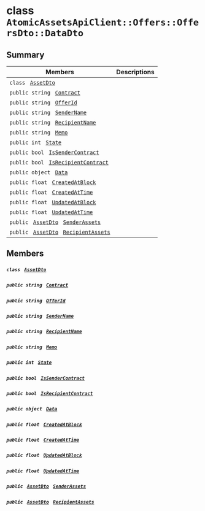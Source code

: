 # class `AtomicAssetsApiClient::Offers::OffersDto::DataDto` 

## Summary

 Members                                | Descriptions                                
----------------------------------------|---------------------------------------------
`class ` [`AssetDto`](.github/workflows/documentation/md/AtomicAssetsApiClient--Offers--OffersDto--DataDto--AssetDto.md#class_atomic_assets_api_client_1_1_offers_1_1_offers_dto_1_1_data_dto_1_1_asset_dto)        | 
`public string ` [`Contract`](#class_atomic_assets_api_client_1_1_offers_1_1_offers_dto_1_1_data_dto_1a9b4baf8484b98d89513d7776a8877d0e) | 
`public string ` [`OfferId`](#class_atomic_assets_api_client_1_1_offers_1_1_offers_dto_1_1_data_dto_1a176ccbd661a78c99444e637ed0af4c6e) | 
`public string ` [`SenderName`](#class_atomic_assets_api_client_1_1_offers_1_1_offers_dto_1_1_data_dto_1a8435cbd7a4dda595164d4ff47d4f4525) | 
`public string ` [`RecipientName`](#class_atomic_assets_api_client_1_1_offers_1_1_offers_dto_1_1_data_dto_1a4db149de8d9e2720942cc478bf9b67e2) | 
`public string ` [`Memo`](#class_atomic_assets_api_client_1_1_offers_1_1_offers_dto_1_1_data_dto_1ae120ff01d30f40e9771e30e58f1a1d7f) | 
`public int ` [`State`](#class_atomic_assets_api_client_1_1_offers_1_1_offers_dto_1_1_data_dto_1a18de412e641d6e3d45d7a829923a29c3) | 
`public bool ` [`IsSenderContract`](#class_atomic_assets_api_client_1_1_offers_1_1_offers_dto_1_1_data_dto_1ade800cb1f05a507dc30d49c105cfff62) | 
`public bool ` [`IsRecipientContract`](#class_atomic_assets_api_client_1_1_offers_1_1_offers_dto_1_1_data_dto_1a07f590cec8ec1aa154b011469a393f5e) | 
`public object ` [`Data`](#class_atomic_assets_api_client_1_1_offers_1_1_offers_dto_1_1_data_dto_1a248bfced8a2a84c147f9b20efe3e669a) | 
`public float ` [`CreatedAtBlock`](#class_atomic_assets_api_client_1_1_offers_1_1_offers_dto_1_1_data_dto_1a0caa720646d595f07067fcc6c44a4b2e) | 
`public float ` [`CreatedAtTime`](#class_atomic_assets_api_client_1_1_offers_1_1_offers_dto_1_1_data_dto_1a14bdb6268c108cfc8647325d8aff2078) | 
`public float ` [`UpdatedAtBlock`](#class_atomic_assets_api_client_1_1_offers_1_1_offers_dto_1_1_data_dto_1a6a61fb4c918dc2245accba312dc05e54) | 
`public float ` [`UpdatedAtTime`](#class_atomic_assets_api_client_1_1_offers_1_1_offers_dto_1_1_data_dto_1a8dbb9afc1eef46b8d8a1c645804ef180) | 
`public ` [`AssetDto`](.github/workflows/documentation/md/AtomicAssetsApiClient--Offers--OffersDto--DataDto--AssetDto.md#class_atomic_assets_api_client_1_1_offers_1_1_offers_dto_1_1_data_dto_1_1_asset_dto)` ` [`SenderAssets`](#class_atomic_assets_api_client_1_1_offers_1_1_offers_dto_1_1_data_dto_1a86e7c6a130fb6362e9c7acccadccc56e) | 
`public ` [`AssetDto`](.github/workflows/documentation/md/AtomicAssetsApiClient--Offers--OffersDto--DataDto--AssetDto.md#class_atomic_assets_api_client_1_1_offers_1_1_offers_dto_1_1_data_dto_1_1_asset_dto)` ` [`RecipientAssets`](#class_atomic_assets_api_client_1_1_offers_1_1_offers_dto_1_1_data_dto_1a358e5087b184a62aa204fdbb91ec8ef5) | 

## Members

##### `class ` [`AssetDto`](.github/workflows/documentation/md/AtomicAssetsApiClient--Offers--OffersDto--DataDto--AssetDto.md#class_atomic_assets_api_client_1_1_offers_1_1_offers_dto_1_1_data_dto_1_1_asset_dto) 

##### `public string ` [`Contract`](#class_atomic_assets_api_client_1_1_offers_1_1_offers_dto_1_1_data_dto_1a9b4baf8484b98d89513d7776a8877d0e) 

##### `public string ` [`OfferId`](#class_atomic_assets_api_client_1_1_offers_1_1_offers_dto_1_1_data_dto_1a176ccbd661a78c99444e637ed0af4c6e) 

##### `public string ` [`SenderName`](#class_atomic_assets_api_client_1_1_offers_1_1_offers_dto_1_1_data_dto_1a8435cbd7a4dda595164d4ff47d4f4525) 

##### `public string ` [`RecipientName`](#class_atomic_assets_api_client_1_1_offers_1_1_offers_dto_1_1_data_dto_1a4db149de8d9e2720942cc478bf9b67e2) 

##### `public string ` [`Memo`](#class_atomic_assets_api_client_1_1_offers_1_1_offers_dto_1_1_data_dto_1ae120ff01d30f40e9771e30e58f1a1d7f) 

##### `public int ` [`State`](#class_atomic_assets_api_client_1_1_offers_1_1_offers_dto_1_1_data_dto_1a18de412e641d6e3d45d7a829923a29c3) 

##### `public bool ` [`IsSenderContract`](#class_atomic_assets_api_client_1_1_offers_1_1_offers_dto_1_1_data_dto_1ade800cb1f05a507dc30d49c105cfff62) 

##### `public bool ` [`IsRecipientContract`](#class_atomic_assets_api_client_1_1_offers_1_1_offers_dto_1_1_data_dto_1a07f590cec8ec1aa154b011469a393f5e) 

##### `public object ` [`Data`](#class_atomic_assets_api_client_1_1_offers_1_1_offers_dto_1_1_data_dto_1a248bfced8a2a84c147f9b20efe3e669a) 

##### `public float ` [`CreatedAtBlock`](#class_atomic_assets_api_client_1_1_offers_1_1_offers_dto_1_1_data_dto_1a0caa720646d595f07067fcc6c44a4b2e) 

##### `public float ` [`CreatedAtTime`](#class_atomic_assets_api_client_1_1_offers_1_1_offers_dto_1_1_data_dto_1a14bdb6268c108cfc8647325d8aff2078) 

##### `public float ` [`UpdatedAtBlock`](#class_atomic_assets_api_client_1_1_offers_1_1_offers_dto_1_1_data_dto_1a6a61fb4c918dc2245accba312dc05e54) 

##### `public float ` [`UpdatedAtTime`](#class_atomic_assets_api_client_1_1_offers_1_1_offers_dto_1_1_data_dto_1a8dbb9afc1eef46b8d8a1c645804ef180) 

##### `public ` [`AssetDto`](.github/workflows/documentation/md/AtomicAssetsApiClient--Offers--OffersDto--DataDto--AssetDto.md#class_atomic_assets_api_client_1_1_offers_1_1_offers_dto_1_1_data_dto_1_1_asset_dto)` ` [`SenderAssets`](#class_atomic_assets_api_client_1_1_offers_1_1_offers_dto_1_1_data_dto_1a86e7c6a130fb6362e9c7acccadccc56e) 

##### `public ` [`AssetDto`](.github/workflows/documentation/md/AtomicAssetsApiClient--Offers--OffersDto--DataDto--AssetDto.md#class_atomic_assets_api_client_1_1_offers_1_1_offers_dto_1_1_data_dto_1_1_asset_dto)` ` [`RecipientAssets`](#class_atomic_assets_api_client_1_1_offers_1_1_offers_dto_1_1_data_dto_1a358e5087b184a62aa204fdbb91ec8ef5) 

